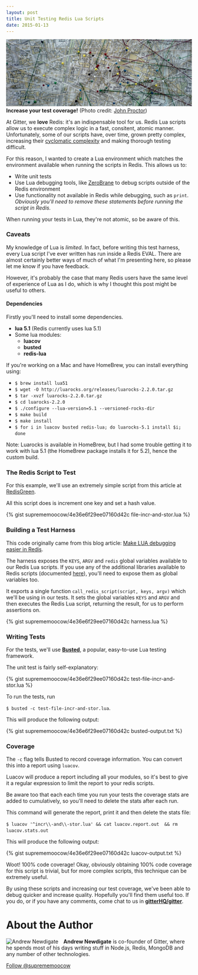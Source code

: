 ```yaml
---
layout: post
title: Unit Testing Redis Lua Scripts
date: 2015-01-13
---
```


![Coverage](/images/2015/Jan/coverage.jpg)
**Increase your test coverage!** (Photo credit: [John Proctor](https://www.flickr.com/photos/zabdiel/3028620509/))


At Gitter, we **love** Redis: it's an indispensable tool for us. Redis Lua scripts allow us to execute complex logic 
in a fast, consitent, atomic manner. Unfortunately, some of our scripts 
have, over time, grown pretty complex, increasing their [cyclomatic complexity](http://en.wikipedia.org/wiki/Cyclomatic_complexity)
and making thorough testing difficult. 

For this reason, I wanted to create a Lua environment which matches the environment available when running the
scripts in Redis. This allows us to:

* Write unit tests
* Use Lua debugging tools, like [ZeroBrane](http://studio.zerobrane.com/) to debug scripts outside of the Redis environment
* Use functionality not available in Redis while debugging, such as `print`. *Obviously you'll need to remove these statements before running the script in Redis.*

When running your tests in Lua, they're not atomic, so be aware of this.

<!--more-->

### Caveats

My knowledge of Lua is *limited*. In fact, before writing this test harness, every Lua script I've ever
written has run inside a Redis EVAL. There are almost certainly better ways of much of what I'm presenting here,
so please let me know if you have feedback.

However, it's probably the case that many Redis users have the same level of experience of Lua as I do, 
which is why I thought this post might be useful to others.

#### Dependencies

Firstly you'll need to install some dependencies. 

* **lua 5.1** (Redis currently uses lua 5.1)
* Some lua modules:
  * **luacov**
  * **busted**
  * **redis-lua**

If you're working on a Mac and have HomeBrew, you can install everything using:

* `$ brew install lua51`
* `$ wget -O http://luarocks.org/releases/luarocks-2.2.0.tar.gz`
* `$ tar -xvzf luarocks-2.2.0.tar.gz`
* `$ cd luarocks-2.2.0`
* `$ ./configure --lua-version=5.1 --versioned-rocks-dir` 
* `$ make build`
* `$ make install`
* `$ for i in luacov busted redis-lua; do luarocks-5.1 install $i; done`

Note: Luarocks is available in HomeBrew, but I had some trouble getting it to work with lua 5.1 
(the HomeBrew package installs it for 5.2), hence the custom build.

### The Redis Script to Test

For this example, we'll use an extremely simple script from this article at [RedisGreen](http://www.redisgreen.net/blog/intro-to-lua-for-redis-programmers/).

All this script does is increment one key and set a hash value.

{% gist suprememoocow/4e36e6f29ee07160d42c file-incr-and-stor.lua %} 

### Building a Test Harness

This code originally came from this blog article: [Make LUA debugging easier in Redis](http://www.trikoder.net/blog/make-lua-debugging-easier-in-redis-87/).

The harness exposes the `KEYS`, `ARGV` and `redis` global variables available to our Redis Lua scripts. 
If you use any of the additional libraries available to Redis scripts (documented [here](http://redis.io/commands/EVAL)),
you'll need to expose them as global variables too.

It exports a single function `call_redis_script(script, keys, argv)` which we'll be using in our tests.
It sets the global variables `KEYS` and `ARGV` and then executes the Redis Lua script, returning the result, for
us to perform assertions on.

{% gist suprememoocow/4e36e6f29ee07160d42c harness.lua %} 

### Writing Tests

For the tests, we'll use **[Busted](http://olivinelabs.com/busted/)**, a popular, easy-to-use Lua testing framework.

The unit test is fairly self-explanatory:

{% gist suprememoocow/4e36e6f29ee07160d42c test-file-incr-and-stor.lua %} 

To run the tests, run 

`$ busted -c test-file-incr-and-stor.lua`.

This will produce the following output:

{% gist suprememoocow/4e36e6f29ee07160d42c busted-output.txt %} 

### Coverage

The `-c` flag tells Busted to record coverage information. You can convert this into a report using `luacov`. 

Luacov will produce a report including all your modules, so it's best to give it a regular expression to limit the report to your redis scripts.

Be aware too that each each time you run your tests the coverage stats are added to cumulatively, so you'll need to delete the stats after each run.  

This command will generate the report, print it and then delete the stats file:

`$ luacov '^incr\\-and\\-stor.lua' && cat luacov.report.out  && rm luacov.stats.out`


This will produce the following output:

{% gist suprememoocow/4e36e6f29ee07160d42c luacov-output.txt %} 

Woot! 100% code coverage! Okay, obviously obtaining 100% code coverage for this 
script is trivial, but for more complex scripts, this technique can be extremely useful.

By using these scripts and increasing our test coverage, we've been able to debug quicker and
increase quality. Hopefully you'll find them useful too. If you do, or if you have any comments, 
come chat to us in **[gitterHQ/gitter](https://gitter.im/gitterHQ/gitter)**.

About the Author
=================

<img alt="Andrew Newdigate" src="http://www.gravatar.com/avatar/2644d6233d2c210258362f7f0f5138c2.png" style="float:left; padding-right: 1em">

__Andrew Newdigate__ is co-founder of Gitter, where he spends most of his days writing stuff in Node.js, Redis, MongoDB and any number of other technologies.

<a href="https://twitter.com/suprememoocow" class="twitter-follow-button" data-show-count="false" data-lang="en">Follow @suprememoocow</a>
